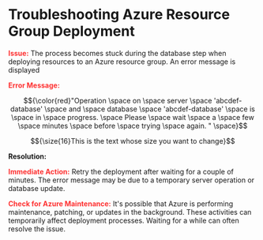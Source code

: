 # Troubleshooting Azure Resource Group Deployment



<strong style="color: red; opacity: 0.80;">**Issue**:</strong> The process becomes stuck during the database step when deploying resources to an Azure resource group. An error message is displayed

 <strong style="color: red; opacity: 0.80;">Error Message:</strong> 
 <!-- ```diff

``` -->
$${\color{red}"Operation \space on \space server \space 'abcdef-database' \space and \space database  \space 'abcdef-database' \space  is \space  in \space progress. \space Please \space wait \space a \space few \space minutes \space before \space trying \space again. " \space}$$


<!-- ${\color{red}**Resolution**}$ -->

$${\size{16}This is the text whose size you want to change}$$

<strong>**Resolution**:</strong>


<strong style="color: red; opacity: 0.80;">**Immediate Action**:</strong> Retry the deployment after waiting for a couple of minutes. The error message may be due to a temporary server operation or database update.

<strong style="color: red; opacity: 0.80;">**Check for Azure Maintenance**:</strong> It's possible that Azure is performing maintenance, patching, or updates in the background. 
These activities can temporarily affect deployment processes. Waiting for a while can often resolve the issue.

<!-- $${\color{red}This text is red.}$$ -->

<!-- ```diff
- text in red
+ text in green
! text in orange
# text in gray
@@ text in purple (and bold)@@
``` -->